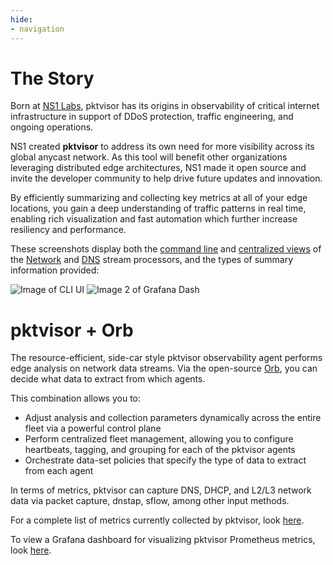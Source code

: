 ```yaml
---
hide:
- navigation
---
```

# The Story

Born at [NS1 Labs](https://ns1.com/labs), pktvisor has its origins in observability of critical internet infrastructure in support of DDoS protection, traffic
engineering, and ongoing operations. 

NS1 created **pktvisor** to address its own need for more visibility across its global anycast network. As this tool will benefit other organizations leveraging distributed edge architectures, NS1 made it open source and invite the developer community to help drive future updates and innovation.

By efficiently summarizing and collecting key metrics at all of your edge locations, you gain a deep understanding of traffic patterns in real time, enabling rich visualization and fast automation which further increase resiliency and performance.

These screenshots display both the [command line](golang/) and [centralized views](centralized_collection/) of the [Network](src/handlers/net) and [DNS](src/handlers/dns) stream processors, and the types of summary information provided:

![Image of CLI UI](https://raw.githubusercontent.com/ns1labs/pktvisor/develop/docs/images/pktvisor3-cli-ui-screenshot.png)
![Image 2 of Grafana Dash](https://raw.githubusercontent.com/ns1labs/pktvisor/develop/docs/images/pktvisor-grafana-screenshot2.png)

# pktvisor + Orb
The resource-efficient, side-car style pktvisor observability agent performs edge analysis on network data streams. Via the open-source [Orb](https://getorb.io/), you can decide what data to extract from which agents.

This combination allows you to:

- Adjust analysis and collection parameters dynamically across the entire fleet via a powerful control plane
- Perform centralized fleet management, allowing you to configure heartbeats, tagging, and grouping for each of the pktvisor agents
- Orchestrate data-set policies that specify the type of data to extract from each agent

In terms of metrics, pktvisor can capture DNS, DHCP, and L2/L3 network data via packet capture, dnstap, sflow, among other input methods.

For a complete list of metrics currently collected by pktvisor, look [here](https://github.com/ns1labs/pktvisor/wiki/Current-Metrics).

To view a Grafana dashboard for visualizing pktvisor Prometheus metrics, look [here](https://grafana.com/grafana/dashboards/14221).